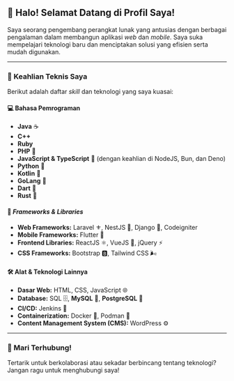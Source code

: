 ## 👋 Halo! Selamat Datang di Profil Saya!

Saya seorang pengembang perangkat lunak yang antusias dengan berbagai pengalaman dalam membangun aplikasi *web* dan *mobile*. Saya suka mempelajari teknologi baru dan menciptakan solusi yang efisien serta mudah digunakan.

---

### 🚀 Keahlian Teknis Saya

Berikut adalah daftar *skill* dan teknologi yang saya kuasai:

#### 💻 Bahasa Pemrograman
* **Java** ☕
* **C++**
* **Ruby**
* **PHP** 🐘
* **JavaScript & TypeScript** 📜 (dengan keahlian di NodeJS, Bun, dan Deno)
* **Python** 🐍
* **Kotlin** 🤖
* **GoLang** 🐹
* **Dart** 🎯
* **Rust** 🦀

#### 🧩 *Frameworks & Libraries*
* **Web Frameworks:** Laravel ⚜️, NestJS 🦢, Django 🐍, Codeigniter
* **Mobile Frameworks:** Flutter 🦋
* **Frontend Libraries:** ReactJS ⚛️, VueJS 💚, jQuery ⚡
* **CSS Frameworks:** Bootstrap 🅱️, Tailwind CSS 🌬️

#### 🛠️ Alat & Teknologi Lainnya
* **Dasar Web:** HTML, CSS, JavaScript 🌐
* **Database:** SQL 🗄️, **MySQL** 🐬, **PostgreSQL** 🐘
* **CI/CD:** Jenkins 🚀
* **Containerization:** Docker 🐳, Podman 🐧
* **Content Management System (CMS):** WordPress ⚙️

---

### 🤝 Mari Terhubung!

Tertarik untuk berkolaborasi atau sekadar berbincang tentang teknologi? Jangan ragu untuk menghubungi saya!
